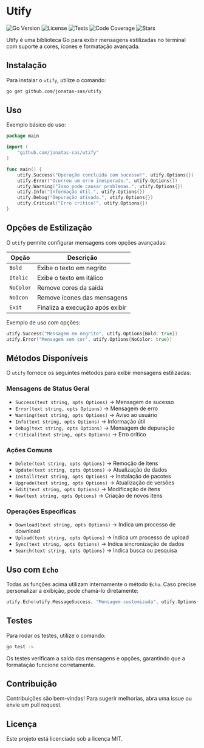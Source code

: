 # Utify

![Go Version](https://img.shields.io/github/go-mod/go-version/jonatas-sas/utify)
![License](https://img.shields.io/github/license/jonatas-sas/utify)
![Tests](https://github.com/jonatas-sas/utify/actions/workflows/ci.yml/badge.svg)
![Code Coverage](https://img.shields.io/codecov/c/github/jonatas-sas/utify)
![Stars](https://img.shields.io/github/stars/jonatas-sas/utify?style=social)

Utify é uma biblioteca Go para exibir mensagens estilizadas no terminal com suporte a cores, ícones e formatação avançada.

## Instalação

Para instalar o `utify`, utilize o comando:

```sh
go get github.com/jonatas-sas/utify
```

## Uso

Exemplo básico de uso:

```go
package main

import (
	"github.com/jonatas-sas/utify"
)

func main() {
	utify.Success("Operação concluída com sucesso!", utify.Options{})
	utify.Error("Ocorreu um erro inesperado.", utify.Options{})
	utify.Warning("Isso pode causar problemas.", utify.Options{})
	utify.Info("Informação útil.", utify.Options{})
	utify.Debug("Depuração ativada.", utify.Options{})
	utify.Critical("Erro crítico!", utify.Options{})
}
```

## Opções de Estilização

O `utify` permite configurar mensagens com opções avançadas:

| Opção     | Descrição                       |
| --------- | ------------------------------- |
| `Bold`    | Exibe o texto em negrito        |
| `Italic`  | Exibe o texto em itálico        |
| `NoColor` | Remove cores da saída           |
| `NoIcon`  | Remove ícones das mensagens     |
| `Exit`    | Finaliza a execução após exibir |

Exemplo de uso com opções:

```go
utify.Success("Mensagem em negrito", utify.Options{Bold: true})
utify.Error("Mensagem sem cor", utify.Options{NoColor: true})
```

## Métodos Disponíveis

O `utify` fornece os seguintes métodos para exibir mensagens estilizadas:

### **Mensagens de Status Geral**

- `Success(text string, opts Options)` → Mensagem de sucesso
- `Error(text string, opts Options)` → Mensagem de erro
- `Warning(text string, opts Options)` → Aviso ao usuário
- `Info(text string, opts Options)` → Informação útil
- `Debug(text string, opts Options)` → Mensagem de depuração
- `Critical(text string, opts Options)` → Erro crítico

### **Ações Comuns**

- `Delete(text string, opts Options)` → Remoção de itens
- `Update(text string, opts Options)` → Atualização de dados
- `Install(text string, opts Options)` → Instalação de pacotes
- `Upgrade(text string, opts Options)` → Atualização de versões
- `Edit(text string, opts Options)` → Modificação de itens
- `New(text string, opts Options)` → Criação de novos itens

### **Operações Específicas**

- `Download(text string, opts Options)` → Indica um processo de download
- `Upload(text string, opts Options)` → Indica um processo de upload
- `Sync(text string, opts Options)` → Indica sincronização de dados
- `Search(text string, opts Options)` → Indica busca ou pesquisa

## Uso com `Echo`

Todas as funções acima utilizam internamente o método `Echo`. Caso precise personalizar a exibição, pode chamá-lo diretamente:

```go
utify.Echo(utify.MessageSuccess, "Mensagem customizada", utify.Options{Bold: true, NoIcon: true})
```

## Testes

Para rodar os testes, utilize o comando:

```sh
go test -v
```

Os testes verificam a saída das mensagens e opções, garantindo que a formatação funcione corretamente.

## Contribuição

Contribuições são bem-vindas! Para sugerir melhorias, abra uma issue ou envie um pull request.

## Licença

Este projeto está licenciado sob a licença MIT.
